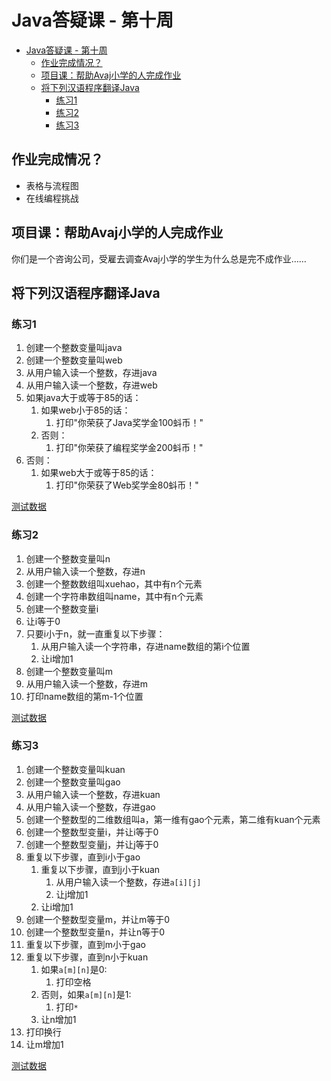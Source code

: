 # Java答疑课 - 第十周

- [Java答疑课 - 第十周](#java%E7%AD%94%E7%96%91%E8%AF%BE---%E7%AC%AC%E5%8D%81%E5%91%A8)
  - [作业完成情况？](#%E4%BD%9C%E4%B8%9A%E5%AE%8C%E6%88%90%E6%83%85%E5%86%B5)
  - [项目课：帮助Avaj小学的人完成作业](#%E9%A1%B9%E7%9B%AE%E8%AF%BE%E5%B8%AE%E5%8A%A9avaj%E5%B0%8F%E5%AD%A6%E7%9A%84%E4%BA%BA%E5%AE%8C%E6%88%90%E4%BD%9C%E4%B8%9A)
  - [将下列汉语程序翻译Java](#%E5%B0%86%E4%B8%8B%E5%88%97%E6%B1%89%E8%AF%AD%E7%A8%8B%E5%BA%8F%E7%BF%BB%E8%AF%91java)
    - [练习1](#%E7%BB%83%E4%B9%A01)
    - [练习2](#%E7%BB%83%E4%B9%A02)
    - [练习3](#%E7%BB%83%E4%B9%A03)

## 作业完成情况？

- 表格与流程图
- 在线编程挑战

## 项目课：帮助Avaj小学的人完成作业

你们是一个咨询公司，受雇去调查Avaj小学的学生为什么总是完不成作业……

## 将下列汉语程序翻译Java

### 练习1

1. 创建一个整数变量叫java
2. 创建一个整数变量叫web
3. 从用户输入读一个整数，存进java
4. 从用户输入读一个整数，存进web
5. 如果java大于或等于85的话：
   1. 如果web小于85的话：
      1. 打印"你荣获了Java奖学金100蚪币！"
   2. 否则：
      1. 打印"你荣获了编程奖学金200蚪币！"
6. 否则：
   1. 如果web大于或等于85的话：
      1. 打印"你荣获了Web奖学金80蚪币！"

[测试数据][1]

### 练习2

1. 创建一个整数变量叫n
2. 从用户输入读一个整数，存进n
3. 创建一个整数数组叫xuehao，其中有n个元素
4. 创建一个字符串数组叫name，其中有n个元素
5. 创建一个整数变量i
6. 让i等于0
7. 只要i小于n，就一直重复以下步骤：
   1. 从用户输入读一个字符串，存进name数组的第i个位置
   2. 让i增加1
8. 创建一个整数变量叫m
9. 从用户输入读一个整数，存进m
10. 打印name数组的第m-1个位置

[测试数据][2]

### 练习3

1. 创建一个整数变量叫kuan
2. 创建一个整数变量叫gao
3. 从用户输入读一个整数，存进kuan
4. 从用户输入读一个整数，存进gao
5. 创建一个整数型的二维数组叫a，第一维有gao个元素，第二维有kuan个元素
6. 创建一个整数型变量i，并让i等于0
7. 创建一个整数型变量j，并让j等于0
8. 重复以下步骤，直到i小于gao
   1. 重复以下步骤，直到j小于kuan
      1. 从用户输入读一个整数，存进`a[i][j]`
      2. 让j增加1
   2. 让i增加1
9. 创建一个整数型变量m，并让m等于0
10. 创建一个整数型变量n，并让n等于0
11. 重复以下步骤，直到m小于gao
   1. 重复以下步骤，直到n小于kuan
      1. 如果`a[m][n]`是0:
         1. 打印空格
      2. 否则，如果`a[m][n]`是1:
          1.  打印`*`
      3.  让n增加1
  1.  打印换行
  2.  让m增加1

[测试数据][3]

[1]:https://vijos.org/d/kidolab_2019_Spring/homework/5c9c8a56f413620933d0a3bc/1010
[2]:https://vijos.org/d/kidolab_2019_Spring/homework/5cc5a1c1f413627f6f940bb8/1038
[3]:https://vijos.org/d/kidolab_2019_Spring/homework/5cb5ac28f413627f7693f097/1030